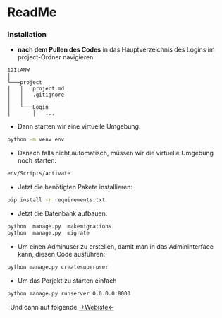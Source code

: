 # ReadMe

### Installation
- **nach dem Pullen des Codes** in das Hauptverzeichnis des Logins im project-Ordner navigieren
```
12ItANW   
│
└───project
│   │   project.md
│   │   .gitignore
│   │
│   └───Login
│       │   ...
```

- Dann starten wir eine virtuelle Umgebung:
```sh
python -m venv env
```

- Danach falls nicht automatisch, müssen wir die virtuelle Umgebung noch starten:
```sh
env/Scripts/activate
```

- Jetzt die benötigten Pakete installieren:
```sh
pip install -r requirements.txt
```

- Jetzt die Datenbank aufbauen:
```sh
python  manage.py  makemigrations
python  manage.py  migrate
```

- Um einen Adminuser zu erstellen, damit man in das Admininterface kann, diesen Code ausführen:
```sh
python manage.py createsuperuser
```

- Um das Porjekt zu starten einfach
```sh
python manage.py runserver 0.0.0.0:8000
```
-Und dann auf folgende <a href="http://127.0.0.1:8000/login" target="_blank">->Webiste<-</a>